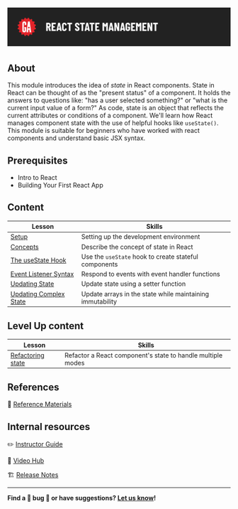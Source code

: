 # ![React State Management](./assets/hero.png)

## About

This module introduces the idea of *state* in React components. State in React can be thought of as the "present status" of a component. It holds the answers to questions like: "has a user selected something?" or "what is the current input value of a form?" As code, state is an object that reflects the current attributes or conditions of a component. We'll learn how React manages component state with the use of helpful hooks like `useState()`. This module is suitable for beginners who have worked with react components and understand basic JSX syntax.

## Prerequisites

- Intro to React
- Building Your First React App

## Content

| Lesson                                                       | Skills                                                    |
| ------------------------------------------------------------ | --------------------------------------------------------- |
| [Setup](./setup/README.md)                                   | Setting up the development environment                    |
| [Concepts](./concepts/README.md)                             | Describe the concept of state in React                    |
| [The useState Hook](./the-use-state-hook/README.md)          | Use the `useState` hook to create stateful components     |
| [Event Listener Syntax](./event-listener-syntax/README.md)   | Respond to events with event handler functions            |
| [Updating State](./updating-state/README.md)                 | Update state using a setter function                      |
| [Updating Complex State](./updating-complex-state/README.md) | Update arrays in the state while maintaining immutability |

## Level Up content

| Lesson                                             | Skills                                                      |
| -------------------------------------------------- | ----------------------------------------------------------- |
| [Refactoring state](./refactoring-state/README.md) | Refactor a React component's state to handle multiple modes |

## References

📖 [Reference Materials](./references/README.md)

## Internal resources

✏️ [Instructor Guide](./internal-resources/instructor-guide.md)

🎥 [Video Hub](./internal-resources/video-hub.md)

🏗️ [Release Notes](./internal-resources/release-notes.md)

---

**Find a 👾 bug 👾 or have suggestions? [Let us know](https://git.generalassemb.ly/modular-curriculum-all-courses/universal-resources-internal/blob/main/module-feedback.md)!**
